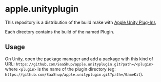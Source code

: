 # apple.unityplugin

This repository is a distribution of the build make with [Apple Unity Plug-Ins](https://github.com/apple/unityplugins)

Each directory contains the build of the named Plugin.

## Usage

On Unity, open the package manager and add a package with this kind of URL: `https://github.com/SaaShup/apple.unityplugin.git?path=/<plugin>` where `<plugin>` is the name of the plugin directory (eg: `https://github.com/SaaShup/apple.unityplugin.git?path=/GameKit`).
